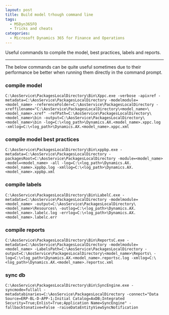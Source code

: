 ```yaml
---
layout: post
title: Build model trhough command line
tags:
  - MSDyn365FO
  - Tricks and cheats
categories:
  - Microsoft Dynamics 365 for Finance and Operations
---
```


Useful commands to compile the model, best practices, labels and reports.

---

The below commands can be quite useful sometimes due to their performance be better when running them directly in the command prompt.

### compile model
```
C:\AosService\PackagesLocalDirectory\Bin\Xppc.exe -verbose -apixref -metadata=C:\AosService\PackagesLocalDirectory -modelmodule=<model_name> -referenceFolder=C:\AosService\PackagesLocalDirectory -xreffilename="C:\AosService\PackagesLocalDirectory\<model_name>\<model_name>.xref" -refPath=C:\AosService\PackagesLocalDirectory\<model_name>\bin -output=C:\AosService\PackagesLocalDirectory\<model_name>\bin -log=C:\<log_path>\Dynamics.AX.<model_name>.xppc.log -xmllog=C:\<log_path>\Dynamics.AX.<model_name>.xppc.xml
```

### compile model best practices
```
C:\AosService\PackagesLocalDirectory\Bin\xppbp.exe -metadata=C:\AosService\PackagesLocalDirectory -packagesRoot=C:\AosService\PackagesLocalDirectory -module=<model_name> -model=<model_name> -all -log=C:\<log_path>\Dynamics.AX.<model_name>.xppbp.log -xmllog=C:\<log_path>\Dynamics.AX.<model_name>.xppbp.xml
```

### compile labels
```
C:\AosService\PackagesLocalDirectory\Bin\LabelC.exe -metadata=C:\AosService\PackagesLocalDirectory -modelmodule=<model_name> -output=C:\AosService\PackagesLocalDirectory\<model_name>\Resources\ -outlog=C:\<log_path>\Dynamics.AX.<model_name>.labelc.log -errlog=C:\<log_path>\Dynamics.AX.<model_name>.labelc.err
```

### compile reports
```
C:\AosService\PackagesLocalDirectory\Bin\ReportsC.exe -metadata=C:\AosService\PackagesLocalDirectory -modelmodule=<model_name> -LabelsPath=C:\AosService\PackagesLocalDirectory -output=C:\AosService\PackagesLocalDirectory\<model_name>\Reports\ -log=C:\<log_path>\Dynamics.AX.<model_name>.reportsc.log -xmllog=C:\<log_path>\Dynamics.AX.<model_name>.reportsc.xml
```

### sync db
```
C:\AosService\PackagesLocalDirectory\Bin\SyncEngine.exe -syncmode=fullall -metadatabinaries=C:\AosService\PackagesLocalDirectory -connect="Data Source=ERP-BL-D-APP-1;Initial Catalog=AxDB;Integrated Security=True;Enlist=True;Application Name=SyncEngine" -fallbacktonative=False -raiseDataEntityViewSyncNotification
```
